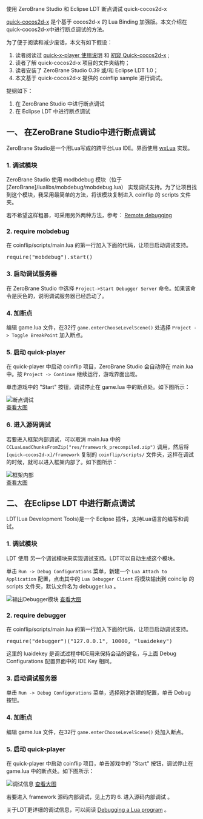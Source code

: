 使用 ZeroBrane Studio 和 Eclipse LDT 断点调试 quick-cocos2d-x

[quick-cocos2d-x][quick] 是个基于 cocos2d-x 的 Lua Binding 加强版。本文介绍在quick-cocos2d-x中进行断点调试的方法。

为了便于阅读和减少废话，本文有如下假设：

1. 读者阅读过 [quick-x-player 使用说明][quickplayer] 和 [初窥 Quick-cocos2d-x][quickfirst] ;
2. 读者了解 quick-cocos2d-x 项目的文件夹结构；
3. 读者安装了 ZeroBrane Studio 0.39 或/和 Eclipse LDT 1.0；
3. 本文基于 quick-cocos2d-x 提供的 coinflip sample 进行调试。

提纲如下：

1. 在 ZeroBrane Studio 中进行断点调试
2. 在 Eclipse LDT 中进行断点调试
<!--more-->

## 一、 在ZeroBrane Studio中进行断点调试

ZeroBrane Studio是一个用Lua写成的跨平台Lua IDE。界面使用 [wxLua][wxlua] 实现。

### 1. 调试模块

ZeroBrane Studio 使用 modbdebug 模块（位于 [ZeroBrane]/lualibs/mobdebug/mobdebug.lua） 实现调试支持。为了让项目找到这个模块，我采用最简单的方法，将该模块复制进入 coinflip 的 scripts 文件夹。

若不希望这样粗暴，可采用另外两种方法，参考： [Remote debugging][zbdebugging]

### 2. require mobdebug

在 coinflip/scripts/main.lua 的第一行加入下面的代码，让项目启动调试支持。

<pre lang="lua">
require("mobdebug").start()
</pre>

### 3. 启动调试服务器

在 ZeroBrane Studio 中选择 `Project->Start Debugger Server` 命令。如果该命令是灰色的，说明调试服务器已经启动了。

### 4. 加断点

编辑 game.lua 文件，在32行 `game.enterChooseLevelScene()` 处选择 `Project -> Toggle BreakPoint` 加入断点。

### 5. 启动 quick-player

在 quick-player 中启动 coinflip 项目，ZeroBrane Studio 会自动停在 main.lua 中。按 `Project -> Continue` 继续运行，游戏界面出现。

单击游戏中的 "Start" 按钮，调试停止在 game.lua 中的断点处。如下图所示：

![断点调试][zbdebug1]  
[查看大图][zbdebug1]

### 6. 进入源码调试

若要进入框架内部调试，可以取消 main.lua 中的 `CCLuaLoadChunksFromZip("res/framework_precompiled.zip")` 调用，然后将 `[quick-cocos2d-x]/framework` 复制的 `coinflip/scripts/` 文件夹，这样在调试的时候，就可以进入框架内部了。如下图所示：

![框架内部][zbdebug2]  
[查看大图][zbdebug2]

## 二、 在Eclipse LDT 中进行断点调试

LDT(Lua Development Tools)是一个 Eclipse 插件，支持Lua语言的编写和调试。

### 1. 调试模块

LDT 使用 另一个调试模块来实现调试支持。LDT可以自动生成这个模块。

单击 `Run -> Debug Configurations` 菜单，新建一个 `Lua Attach to Application` 配置，点击其中的 `Lua Debugger Client` 将模块输出到 coinclip 的 scripts 文件夹，默认文件名为 debugger.lua 。

![输出Debugger模块][ldtdebug1]
[查看大图][ldtdebug1]

### 2. require debugger

在 coinflip/scripts/main.lua 的第一行加入下面的代码，让项目启动调试支持。

<pre lang="lua">
require("debugger")("127.0.0.1", 10000, "luaidekey")
</pre>

这里的 luaidekey 是调试过程中IDE用来保持会话的键名，与上面 Debug Configurations 配置界面中的 IDE Key 相同。

### 3. 启动调试服务器

单击 `Run -> Debug Configurations` 菜单，选择刚才新建的配置，单击 Debug 按钮。

### 4. 加断点

编辑 game.lua 文件，在32行 `game.enterChooseLevelScene()` 处加入断点。

### 5. 启动 quick-player

在 quick-player 中启动 coinflip 项目，单击游戏中的 "Start" 按钮，调试停止在 game.lua 中的断点处。如下图所示：

![调试信息][ldtdebug2]
[查看大图][ldtdebug2]

若要进入 framework 源码内部调试，见上方的 6. 进入源码内部调试 。

关于LDT更详细的调试信息，可以阅读 [Debugging a Lua program][ldtdebug] 。

[quick]: http://quick-x.com/
[quickplayer]: http://cn.quick-x.com/?p=39
[quickfirst]: http://dualface.github.io/blog/2013/07/31/quick-first-time/
[wxlua]: http://wxlua.sourceforge.net/
[zbdebugging]: http://studio.zerobrane.com/doc-remote-debugging.html#setup_environment_for_debugging
[ldt]: http://www.eclipse.org/koneki/ldt/
[ldtdebug]: http://wiki.eclipse.org/Koneki/LDT/Developer_Area/User_Guides/User_Guide_1.0#Debugging_a_Lua_program

[zbdebug1]: /wp-content/uploads/2013/10/zbdebug1.png
[zbdebug2]: /wp-content/uploads/2013/10/zbdebug2.png
[ldtdebug1]: /wp-content/uploads/2013/10/ldtdebug1.png
[ldtdebug2]: /wp-content/uploads/2013/10/ldtdebug2.png

